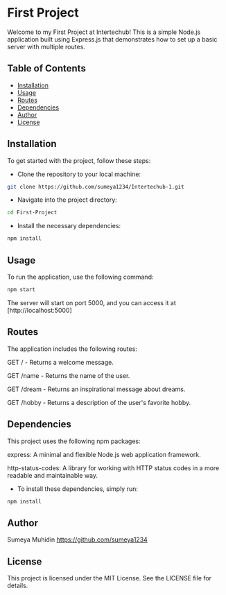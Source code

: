 # First Project
Welcome to my First Project at Intertechub! This is a simple Node.js application built using Express.js that demonstrates how to set up a basic server with multiple routes.

## Table of Contents

- [Installation](#installation)
- [Usage](#usage)
- [Routes](#routes)
- [Dependencies](#dependencies)
- [Author](#author)
- [License](#license)

## Installation
To get started with the project, follow these steps:

- Clone the repository to your local machine:
```bash
git clone https://github.com/sumeya1234/Intertechub-1.git
```
- Navigate into the project directory:
```bash
cd First-Project
```
- Install the necessary dependencies:
```bash
npm install
```
## Usage
To run the application, use the following command: 
```bash 
npm start 
```

The server will start on port 5000, and you can access it at [http://localhost:5000]

## Routes
The application includes the following routes:

GET / - Returns a welcome message.  

GET /name - Returns the name of the user.  

GET /dream - Returns an inspirational message about dreams.  

GET /hobby - Returns a description of the user's favorite hobby.  


## Dependencies
This project uses the following npm packages:  

express: A minimal and flexible Node.js web application framework.  


http-status-codes: A library for working with HTTP status codes in a more readable and maintainable way.  

- To install these dependencies, simply run:
```bash
npm install
```
## Author
Sumeya Muhidin https://github.com/sumeya1234

## License
This project is licensed under the MIT License. See the LICENSE file for details.

